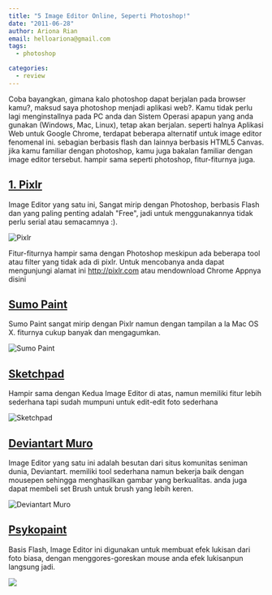 ```yaml
---
title: "5 Image Editor Online, Seperti Photoshop!"
date: "2011-06-28"
author: Ariona Rian
email: helloariona@gmail.com
tags: 
  - photoshop

categories: 
  - review
---
```


Coba bayangkan, gimana kalo photoshop dapat berjalan pada browser kamu?, maksud saya photoshop menjadi aplikasi web?. Kamu tidak perlu lagi menginstallnya pada PC anda dan Sistem Operasi apapun yang anda gunakan (Windows, Mac, Linux), tetap akan berjalan. seperti halnya Aplikasi Web untuk Google Chrome, terdapat beberapa alternatif untuk image editor fenomenal ini. sebagian berbasis flash dan lainnya berbasis HTML5 Canvas. jika kamu familiar dengan photoshop, kamu juga bakalan familiar dengan image editor tersebut. hampir sama seperti photoshop, fitur-fiturnya juga.

## [1\. Pixlr](http://pixlr.com/editor/)

Image Editor yang satu ini, Sangat mirip dengan Photoshop, berbasis Flash dan yang paling penting adalah "Free", jadi untuk menggunakannya tidak perlu serial atau semacamnya :).

![Pixlr](/assets/img/pixlr.jpg "Pixlr Image Editor")

Fitur-fiturnya hampir sama dengan Photoshop meskipun ada beberapa tool atau filter yang tidak ada di pixlr. Untuk mencobanya anda dapat mengunjungi alamat ini http://pixlr.com atau mendownload Chrome Appnya disini

## [Sumo Paint](https://chrome.google.com/webstore/detail/dpgjihldbpodlmnjolekemlfbcajnmod?hc=search&hcp=main)

Sumo Paint sangat mirip dengan Pixlr namun dengan tampilan a la Mac OS X. fiturnya cukup banyak dan mengagumkan.

![Sumo Paint](/assets/img/sumo-paint.jpg "Sumo Paint")

## [Sketchpad](https://chrome.google.com/webstore/detail/lkllajgbhondgjjnhmmgbjndmogapinp?hc=search&hcp=main)

Hampir sama dengan Kedua Image Editor di atas, namun memiliki fitur lebih sederhana tapi sudah mumpuni untuk edit-edit foto sederhana

![Sketchpad](/assets/img/sketchpad.jpg "SketchPad")

## [Deviantart Muro](https://chrome.google.com/webstore/detail/namljbfbglehfnlonjmebceimaalofei?hc=search&hcp=main)

Image Editor yang satu ini adalah besutan dari situs komunitas seniman dunia, Deviantart. memiliki tool sederhana namun bekerja baik dengan mousepen sehingga menghasilkan gambar yang berkualitas. anda juga dapat membeli set Brush untuk brush yang lebih keren.

![Deviantart Muro](/assets/img/muro.jpg "Devianart Muro")

## [Psykopaint](https://chrome.google.com/webstore/detail/pgjchkcfmigkkhedgjedmffdepgmpfil?hc=search&hcp=main)

Basis Flash, Image Editor ini digunakan untuk membuat efek lukisan dari foto biasa, dengan menggores-goreskan mouse anda efek lukisanpun langsung jadi.

![](/assets/img/psykopaint.jpg)
